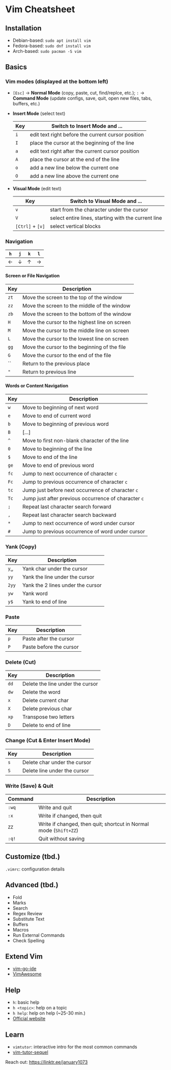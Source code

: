 # Vim Cheatsheet

## Installation
* Debian-based: `sudo apt install vim`
* Fedora-based: `sudo dnf install vim`
* Arch-based: `sudo pacman -S vim`

## Basics

### Vim modes (displayed at the bottom left)
* `[Esc]` → **Normal Mode** (copy, paste, cut, find/replce, etc.); `:` → **Command Mode** (update configs, save, quit, open new files, tabs, buffers, etc.)
  
* **Insert Mode** (select text)
  
  | Key | Switch to Insert Mode and ... |
  |-----|-------------|
  | `i` | edit text right before the current cursor position |
  | `I` | place the cursor at the beginning of the line |
  | `a` | edit text right after the current cursor position |
  | `A` | place the cursor at the end of the line |
  | `o` | add a new line below the current one |
  | `O` | add a new line above the current one |
  
* **Visual Mode** (edit text)
  
  | Key | Switch to Visual Mode and ... |
  |-----|-------------|
  | `v` | start from the character under the cursor |
  | `V` | select entire lines, starting with the current line |
  | `[Ctrl]` + `[v]` | select vertical blocks |

### Navigation
| `h` | `j` | `k` | `l` |
|---|---|---|---|
| ← | ↓ | ↑ | → |

#### Screen or File Navigation
| Key   | Description                                  |
|-------|----------------------------------------------|
| `zt`  | Move the screen to the top of the window     |
| `zz`  | Move the screen to the middle of the window  |
| `zb`  | Move the screen to the bottom of the window  |
| `H`   | Move the cursor to the highest line on screen|
| `M`   | Move the cursor to the middle line on screen |
| `L`   | Move the cursor to the lowest line on screen |
| `gg`  | Move the cursor to the beginning of the file |
| `G`   | Move the cursor to the end of the file       |
| ``  | Return to the previous place                   |
| `"`   | Return to previous line                      |

#### Words or Content Navigation
| Key   | Description                                         |
|-------|-----------------------------------------------------|
| `w`   | Move to beginning of next word                      |
| `e`   | Move to end of current word                         |
| `b`   | Move to beginning of previous word                  |
| `B`   | [...]                                               |
| `^`   | Move to first non-blank character of the line       |
| `0`   | Move to beginning of the line                       |
| `$`   | Move to end of the line                             |
| `ge`  | Move to end of previous word                        |
| `fc`  | Jump to next occurrence of character `c`            |
| `Fc`  | Jump to previous occurrence of character `c`        |
| `tc`  | Jump just before next occurrence of character `c`   |
| `Tc`  | Jump just after previous occurrence of character `c`|
| `;`   | Repeat last character search forward                |
| `,`   | Repeat last character search backward               |
| `*`   | Jump to next occurrence of word under cursor        |
| `#`   | Jump to previous occurrence of word under cursor    |

### Yank (Copy)
| Key     | Description                          |
|---------|--------------------------------------|
| `y␣`    | Yank char under the cursor           |
| `yy`    | Yank the line under the cursor       |
| `2yy`   | Yank the 2 lines under the cursor    |
| `yw`    | Yank word                            |
| `y$`    | Yank to end of line                  |

### Paste
| Key   | Description              |
|-------|--------------------------|
| `p`   | Paste after the cursor   |
| `P`   | Paste before the cursor  |

### Delete (Cut)
| Key   | Description                        |
|-------|------------------------------------|
| `dd`  | Delete the line under the cursor   |
| `dw`  | Delete the word                    |
| `x`   | Delete current char                |
| `X`   | Delete previous char               |
| `xp`  | Transpose two letters              |
| `D`   | Delete to end of line              |

### Change (Cut & Enter Insert Mode)
| Key   | Description                          |
|-------|--------------------------------------|
| `s`   | Delete char under the cursor         |
| `S`   | Delete line under the cursor         |

### Write (Save) & Quit
| Command | Description                                                      |
|---------|------------------------------------------------------------------|
| `:wq`   | Write and quit                                            |
| `:x`    | Write if changed, then quit                                      |
| `ZZ`    | Write if changed, then quit; shortcut in Normal mode (`Shift+ZZ`)|
| `:q!`   | Quit without saving                                              |

## Customize (tbd.)
`.vimrc`: configuration details

## Advanced (tbd.)
* Fold
* Marks
* Search
* Regex Review
* Substitute Text
* Buffers
* Macros
* Run External Commands
* Check Spelling

## Extend Vim
* [vim-go-ide](https://github.com/rgerardi/vim-go-ide)
* [VimAwesome](https://vimawesome.com/)

## Help
* `h`: basic help
* `h <topic>`: help on a topic
* `h help`: help on help (~25-30 min.)
* [Official website](http://www.vim.org/)

## Learn
* `vimtutor`: interactive intro for the most common commands
* [vim-tutor-sequel](https://github.com/micahkepe/vimtutor-sequel)

Reach out: https://linktr.ee/january1073
